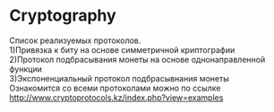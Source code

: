 # Cryptography
Список реализуемых протоколов.  
1)Привязка к биту на основе симметричной криптографии  
2)Протокол подбрасывания монеты на основе однонаправленной функции  
3)Экспоненциальный протокол подбрасывнания монеты  
Ознакомится со всеми протоколами можно по ссылке http://www.cryptoprotocols.kz/index.php?view=examples 
